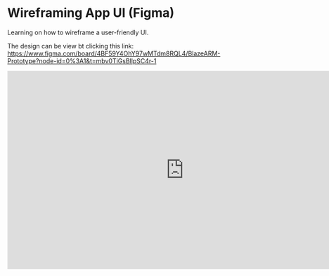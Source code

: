 # Wireframing App UI (Figma)
Learning on how to wireframe a user-friendly UI.

The design can be view bt clicking this link: https://www.figma.com/board/4BF59Y4OhY97wMTdm8RQL4/BlazeARM-Prototype?node-id=0%3A1&t=mbv0TiGsBllpSC4r-1


<iframe style="border: 1px solid rgba(0, 0, 0, 0.1);" width="800" height="450" src="https://www.figma.com/embed?embed_host=share&url=https%3A%2F%2Fwww.figma.com%2Fboard%2F4BF59Y4OhY97wMTdm8RQL4%2FBlazeARM-Prototype%3Fnode-id%3D0%253A1%26t%3Dmbv0TiGsBllpSC4r-1" allowfullscreen></iframe>
